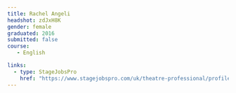 ```yaml
---
title: Rachel Angeli
headshot: zdJxH8K
gender: female
graduated: 2016
submitted: false
course:
   - English

links:
  - type: StageJobsPro
    href: "https://www.stagejobspro.com/uk/theatre-professional/profile/rachel-angeli"
---
```

